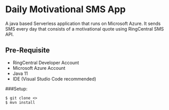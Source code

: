 # Daily Motivational SMS App

A java based Serverless application that runs on Microsoft Azure. It sends SMS every day that consists of a motivational quote using RingCentral SMS API. 

## Pre-Requisite

- RingCentral Developer Account
- Microsoft Azure Account
- Java 11
- IDE (Visual Studio Code recommended)

###Setup:

```
$ git clone <>
$ mvn install
```
